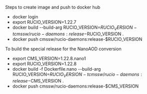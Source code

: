 Steps to create image and push to docker hub

* docker login
* export RUCIO_VERSION=1.22.7
* docker build  --build-arg RUCIO_VERSION=$RUCIO_VERSION -t cmssw/rucio-daemons:release-$RUCIO_VERSION .
* docker push cmssw/rucio-daemons:release-$RUCIO_VERSION

To build the special release for the NanoAOD conversion

* export CMS_VERSION=1.22.8.nano1
* export RUCIO_VERSION=1.22.8
* docker build -f Dockerfile.nano --build-arg RUCIO_VERSION=$RUCIO_VERSION -t cmssw/rucio-daemons:release-$CMS_VERSION .
* docker push cmssw/rucio-daemons:release-$CMS_VERSION

